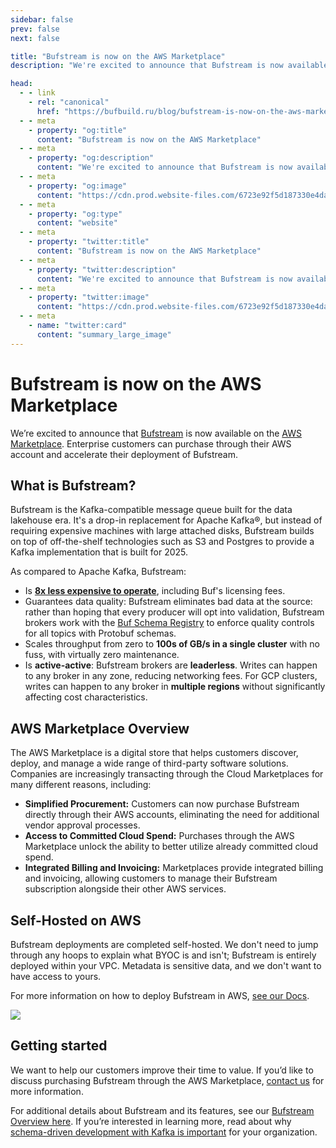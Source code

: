 ```yaml
---
sidebar: false
prev: false
next: false

title: "Bufstream is now on the AWS Marketplace"
description: "We're excited to announce that Bufstream is now available on the AWS Marketplace. Enterprise customers can purchase through their AWS account and accelerate their deployment of Bufstream."

head:
  - - link
    - rel: "canonical"
      href: "https://bufbuild.ru/blog/bufstream-is-now-on-the-aws-marketplace"
  - - meta
    - property: "og:title"
      content: "Bufstream is now on the AWS Marketplace"
  - - meta
    - property: "og:description"
      content: "We're excited to announce that Bufstream is now available on the AWS Marketplace. Enterprise customers can purchase through their AWS account and accelerate their deployment of Bufstream."
  - - meta
    - property: "og:image"
      content: "https://cdn.prod.website-files.com/6723e92f5d187330e4da8144/681d02780b1ecc3726eb2026_Bufstream%20on%20AWS.png"
  - - meta
    - property: "og:type"
      content: "website"
  - - meta
    - property: "twitter:title"
      content: "Bufstream is now on the AWS Marketplace"
  - - meta
    - property: "twitter:description"
      content: "We're excited to announce that Bufstream is now available on the AWS Marketplace. Enterprise customers can purchase through their AWS account and accelerate their deployment of Bufstream."
  - - meta
    - property: "twitter:image"
      content: "https://cdn.prod.website-files.com/6723e92f5d187330e4da8144/681d02780b1ecc3726eb2026_Bufstream%20on%20AWS.png"
  - - meta
    - name: "twitter:card"
      content: "summary_large_image"
---
```


# Bufstream is now on the AWS Marketplace

We’re excited to announce that [Bufstream](https://buf.build/product/bufstream) is now available on the [AWS Marketplace](https://aws.amazon.com/marketplace/pp/prodview-sxis5ql3aqgsy). Enterprise customers can purchase through their AWS account and accelerate their deployment of Bufstream.

## What is Bufstream?

Bufstream is the Kafka-compatible message queue built for the data lakehouse era. It's a drop-in replacement for Apache Kafka®, but instead of requiring expensive machines with large attached disks, Bufstream builds on top of off-the-shelf technologies such as S3 and Postgres to provide a Kafka implementation that is built for 2025.

As compared to Apache Kafka, Bufstream:

- Is [**8x less expensive to operate**](/docs/bufstream/cost/index.md), including Buf's licensing fees.
- Guarantees data quality: Bufstream eliminates bad data at the source: rather than hoping that every producer will opt into validation, Bufstream brokers work with the [Buf Schema Registry](https://buf.build/product/bsr) to enforce quality controls for all topics with Protobuf schemas.
- Scales throughput from zero to **100s of GB/s in a single cluster** with no fuss, with virtually zero maintenance.
- Is **active-active**: Bufstream brokers are **leaderless**. Writes can happen to any broker in any zone, reducing networking fees. For GCP clusters, writes can happen to any broker in **multiple regions** without significantly affecting cost characteristics.

## AWS Marketplace Overview

The AWS Marketplace is a digital store that helps customers discover, deploy, and manage a wide range of third-party software solutions. Companies are increasingly transacting through the Cloud Marketplaces for many different reasons, including:

- **Simplified Procurement:** Customers can now purchase Bufstream directly through their AWS accounts, eliminating the need for additional vendor approval processes.
- **Access to Committed Cloud Spend:** Purchases through the AWS Marketplace unlock the ability to better utilize already committed cloud spend.
- **Integrated Billing and Invoicing:** Marketplaces provide integrated billing and invoicing, allowing customers to manage their Bufstream subscription alongside their other AWS services.

## Self-Hosted on AWS

Bufstream deployments are completed self-hosted. We don't need to jump through any hoops to explain what BYOC is and isn't; Bufstream is entirely deployed within your VPC. Metadata is sensitive data, and we don't want to have access to yours.

For more information on how to deploy Bufstream in AWS, [see our Docs](/docs/bufstream/deployment/cluster-recommendations/index.md).

![](https://cdn.prod.website-files.com/6723e92f5d187330e4da8144/681d01d78f2c7da16861d400_Bufstream%20on%20AWS.png)

## Getting started

We want to help our customers improve their time to value. If you’d like to discuss purchasing Bufstream through the AWS Marketplace, [contact us](https://buf.build/contact-us) for more information.

For additional details about Bufstream and its features, see our [Bufstream Overview here](/docs/bufstream/index.md). If you’re interested in learning more, read about why [schema-driven development with Kafka is important](/blog/kafka-schema-driven-development/index.md) for your organization.
